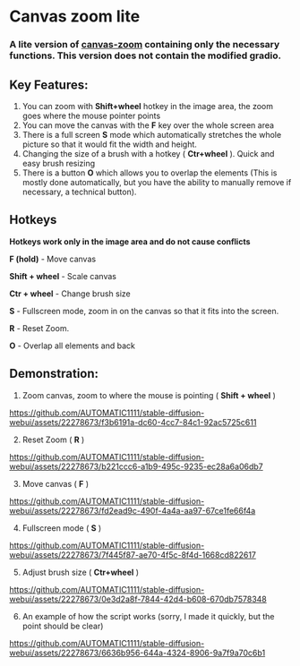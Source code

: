 # Canvas zoom lite
### A lite version of [canvas-zoom](https://github.com/richrobber2/canvas-zoom) containing only the necessary functions. This version does not contain the modified gradio.

## Key Features:
1) You can zoom with **Shift+wheel** hotkey in the image area, the zoom goes where the mouse pointer points
2) You can move the canvas with the **F** key over the whole screen area
3) There is a full screen **S** mode which automatically stretches the whole picture so that it would fit the width and height.
4) Changing the size of a brush with a hotkey ( **Ctr+wheel** ). Quick and easy brush resizing
5) There is a button **O** which allows you to overlap the elements (This is mostly done automatically, but you have the ability to manually remove if necessary, a technical button).

## Hotkeys 
**Hotkeys work only in the image area and do not cause conflicts**

**F (hold)** - Move canvas

**Shift + wheel** - Scale canvas

**Ctr + wheel** - Change brush size

**S** - Fullscreen mode, zoom in on the canvas so that it fits into the screen.

**R** - Reset Zoom.

**O** - Overlap all elements and back

## Demonstration:

1) Zoom canvas, zoom to where the mouse is pointing ( **Shift + wheel** )

https://github.com/AUTOMATIC1111/stable-diffusion-webui/assets/22278673/f3b6191a-dc60-4cc7-84c1-92ac5725c611

2) Reset Zoom ( **R** )

https://github.com/AUTOMATIC1111/stable-diffusion-webui/assets/22278673/b221ccc6-a1b9-495c-9235-ec28a6a06db7

3) Move canvas ( **F** )

https://github.com/AUTOMATIC1111/stable-diffusion-webui/assets/22278673/fd2ead9c-490f-4a4a-aa97-67ce1fe66f4a

4) Fullscreen mode ( **S** )

https://github.com/AUTOMATIC1111/stable-diffusion-webui/assets/22278673/7f445f87-ae70-4f5c-8f4d-1668cd822617

5) Adjust brush size ( **Ctr+wheel** )

https://github.com/AUTOMATIC1111/stable-diffusion-webui/assets/22278673/0e3d2a8f-7844-42d4-b608-670db7578348

6) An example of how the script works (sorry, I made it quickly, but the point should be clear)

https://github.com/AUTOMATIC1111/stable-diffusion-webui/assets/22278673/6636b956-644a-4324-8906-9a7f9a70c6b1
